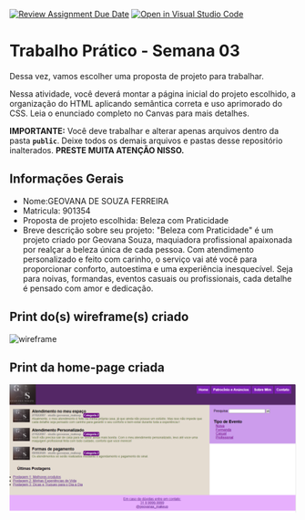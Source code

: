 [![Review Assignment Due Date](https://classroom.github.com/assets/deadline-readme-button-22041afd0340ce965d47ae6ef1cefeee28c7c493a6346c4f15d667ab976d596c.svg)](https://classroom.github.com/a/7wsY_W8o)
[![Open in Visual Studio Code](https://classroom.github.com/assets/open-in-vscode-2e0aaae1b6195c2367325f4f02e2d04e9abb55f0b24a779b69b11b9e10269abc.svg)](https://classroom.github.com/online_ide?assignment_repo_id=20228332&assignment_repo_type=AssignmentRepo)
# Trabalho Prático - Semana 03

Dessa vez, vamos escolher uma proposta de projeto para trabalhar.

Nessa atividade, você deverá montar a página inicial do projeto escolhido, a organização do HTML aplicando semântica correta e uso aprimorado do CSS. Leia o enunciado completo no Canvas para mais detalhes.

**IMPORTANTE:** Você deve trabalhar e alterar apenas arquivos dentro da pasta **`public`**. Deixe todos os demais arquivos e pastas desse repositório inalterados. **PRESTE MUITA ATENÇÃO NISSO.**

## Informações Gerais

- Nome:GEOVANA DE SOUZA FERREIRA
- Matricula: 901354
- Proposta de projeto escolhida: Beleza com Praticidade
- Breve descrição sobre seu projeto: "Beleza com Praticidade" é um projeto criado por Geovana Souza, maquiadora profissional apaixonada por realçar a beleza única de cada pessoa. Com atendimento personalizado e feito com carinho, o serviço vai até você para proporcionar conforto, autoestima e uma experiência inesquecível. Seja para noivas, formandas, eventos casuais ou profissionais, cada detalhe é pensado com amor e dedicação.


## Print do(s) wireframe(s) criado

![wireframe](public/images/esboço.png)


## Print da home-page criada

![navegador](public/images/site.png)
